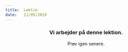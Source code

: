 ```yaml
---
title:  Lektie
date:   11/05/2019
---
```


### <center>Vi arbejder på denne lektion.</center>
<center>Prøv igen senere.</center>